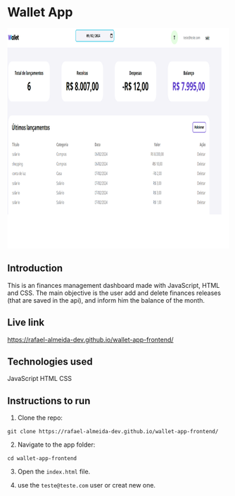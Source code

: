 # Wallet App

<img alt="wallet-app-sample-image" src="https://github.com/Rafael-Almeida-Dev/wallet-app-frontend/blob/master/src/img/preview.png" height="500">

## Introduction

This is an finances management dashboard made with JavaScript, HTML and CSS. The main objective is the user add and delete finances releases (that are saved in the api), and inform him the balance of the month.

## Live link

https://rafael-almeida-dev.github.io/wallet-app-frontend/

## Technologies used

JavaScript
HTML
CSS

## Instructions to run

1. Clone the repo:

```
git clone https://rafael-almeida-dev.github.io/wallet-app-frontend/
```

2. Navigate to the app folder:

```
cd wallet-app-frontend
```

3. Open the `index.html` file.

4. use the `teste@teste.com` user or creat new one.
